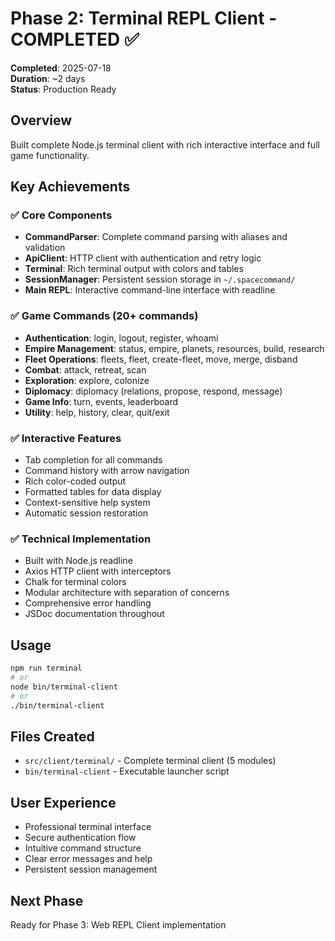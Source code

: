 # Phase 2: Terminal REPL Client - COMPLETED ✅

**Completed**: 2025-07-18  
**Duration**: ~2 days  
**Status**: Production Ready

## Overview
Built complete Node.js terminal client with rich interactive interface and full game functionality.

## Key Achievements

### ✅ Core Components
- **CommandParser**: Complete command parsing with aliases and validation
- **ApiClient**: HTTP client with authentication and retry logic
- **Terminal**: Rich terminal output with colors and tables
- **SessionManager**: Persistent session storage in `~/.spacecommand/`
- **Main REPL**: Interactive command-line interface with readline

### ✅ Game Commands (20+ commands)
- **Authentication**: login, logout, register, whoami
- **Empire Management**: status, empire, planets, resources, build, research
- **Fleet Operations**: fleets, fleet, create-fleet, move, merge, disband
- **Combat**: attack, retreat, scan
- **Exploration**: explore, colonize
- **Diplomacy**: diplomacy (relations, propose, respond, message)
- **Game Info**: turn, events, leaderboard
- **Utility**: help, history, clear, quit/exit

### ✅ Interactive Features
- Tab completion for all commands
- Command history with arrow navigation
- Rich color-coded output
- Formatted tables for data display
- Context-sensitive help system
- Automatic session restoration

### ✅ Technical Implementation
- Built with Node.js readline
- Axios HTTP client with interceptors
- Chalk for terminal colors
- Modular architecture with separation of concerns
- Comprehensive error handling
- JSDoc documentation throughout

## Usage
```bash
npm run terminal
# or
node bin/terminal-client
# or
./bin/terminal-client
```

## Files Created
- `src/client/terminal/` - Complete terminal client (5 modules)
- `bin/terminal-client` - Executable launcher script

## User Experience
- Professional terminal interface
- Secure authentication flow
- Intuitive command structure
- Clear error messages and help
- Persistent session management

## Next Phase
Ready for Phase 3: Web REPL Client implementation